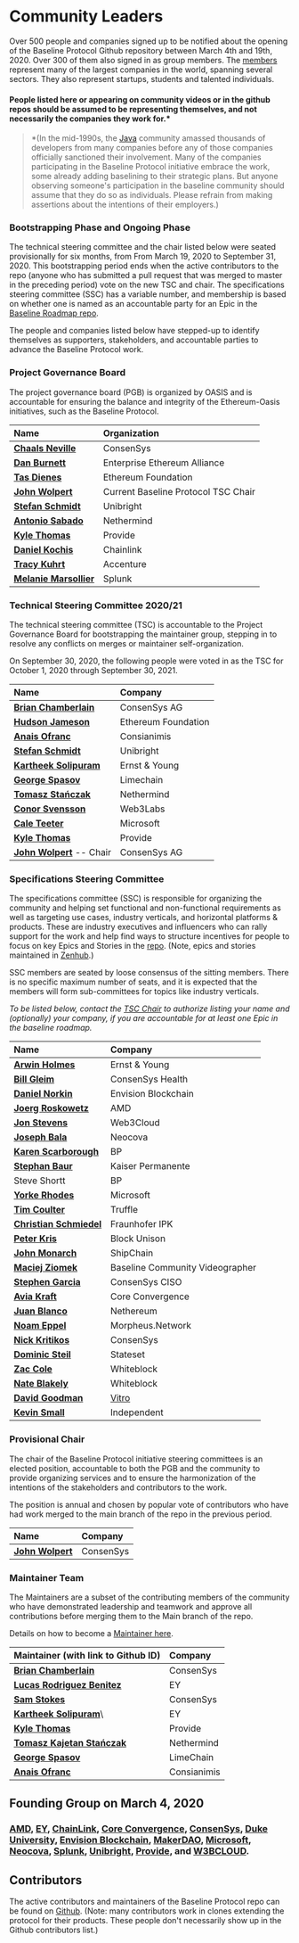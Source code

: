 # Community Leaders

Over 500 people and companies signed up to be notified about the opening of the Baseline Protocol Github repository between March 4th and 19th, 2020. Over 300 of them also signed in as group members. The [members](https://lists.oasis-open-projects.org/g/baseline/directory) represent many of the largest companies in the world, spanning several sectors. They also represent startups, students and talented individuals.

#### People listed here or appearing on community videos or in the github repos should be assumed to be representing themselves, and not necessarily the companies they work for.\* <a id="people-listed-here-or-appearing-on-community-videos-or-in-the-github-repos-should-be-assumed-to-be-representing-themselves-and-not-necessarily-the-companies-they-work-for"></a>

> \*\(In the mid-1990s, the [Java](https://en.wikipedia.org/wiki/Java_%28programming_language%29) community amassed thousands of developers from many companies before any of those companies officially sanctioned their involvement. Many of the companies participating in the Baseline Protocol initiative embrace the work, some already adding baselining to their strategic plans. But anyone observing someone's participation in the baseline community should assume that they do so as individuals. Please refrain from making assertions about the intentions of their employers.\)

### Bootstrapping Phase and Ongoing Phase <a id="bootstrapping-phase-and-ongoing-phase"></a>

The technical steering committee and the chair listed below were seated provisionally for six months, from From March 19, 2020 to September 31, 2020. This bootstrapping period ends when the active contributors to the repo \(anyone who has submitted a pull request that was merged to master in the preceding period\) vote on the new TSC and chair. The specifications steering committee \(SSC\) has a variable number, and membership is based on whether one is named as an accountable party for an Epic in the [Baseline Roadmap repo](https://github.com/ethereum-oasis/baseline-roadmap).

The people and companies listed below have stepped-up to identify themselves as supporters, stakeholders, and accountable parties to advance the Baseline Protocol work.

### Project Governance Board <a id="your-project-governance-board"></a>

The project governance board \(PGB\) is organized by OASIS and is accountable for ensuring the balance and integrity of the Ethereum-Oasis initiatives, such as the Baseline Protocol.

| Name | Organization |
| :--- | :--- |
| [**Chaals Neville**](https://www.linkedin.com/in/chaals/) | ConsenSys |
| [**Dan Burnett**](https://www.linkedin.com/in/daburnett/) | Enterprise Ethereum Alliance |
| [**Tas Dienes**](https://www.linkedin.com/in/tasdienes/) | Ethereum Foundation |
| [**John Wolpert**](https://linkedin.com/in/johnwolpert) | Current Baseline Protocol TSC Chair |
| [**Stefan Schmidt**](https://www.linkedin.com/in/stefschmidt/) | Unibright |
| [**Antonio Sabado**](https://www.linkedin.com/in/antonio-sabado-97150511b/) | Nethermind |
| [**Kyle Thomas**](https://www.linkedin.com/in/kylebthomas/) | Provide |
| [**Daniel Kochis**](https://www.linkedin.com/in/daniel-kochis-9b42627/) | Chainlink |
| [**Tracy Kuhrt**](https://www.linkedin.com/in/tracykuhrt/) | Accenture |
| [**Melanie Marsollier**](https://www.linkedin.com/in/melaniemarsollier/) | Splunk |

### Technical Steering Committee 2020/21 <a id="your-technical-steering-committee"></a>

The technical steering committee \(TSC\) is accountable to the Project Governance Board for bootstrapping the maintainer group, stepping in to resolve any conflicts on merges or maintainer self-organization.

On September 30, 2020, the following people were voted in as the TSC for October 1, 2020 through September 30, 2021.

| Name | Company |
| :--- | :--- |
| [**Brian Chamberlain**](https://www.linkedin.com/in/blchamberlain/) | ConsenSys AG |
| [**Hudson Jameson**](https://www.linkedin.com/in/hudsonjameson/) | Ethereum Foundation |
| [**Anais Ofranc**](https://www.linkedin.com/in/anaisofranc/)| Consianimis |
| [**Stefan Schmidt**](https://www.linkedin.com/in/stefschmidt/)| Unibright |
| [**Kartheek Solipuram**](https://www.linkedin.com/in/kartheek-solipuram-62970a8/) | Ernst & Young |
| [**George Spasov**](https://www.linkedin.com/in/george-spasov/) | Limechain |
| [**Tomasz Stańczak**](https://www.linkedin.com/in/tomaszkajetanstanczak/) | Nethermind |
| [**Conor Svensson**](https://www.linkedin.com/in/conor10/) | Web3Labs |
| [**Cale Teeter**](https://www.linkedin.com/in/caleteeter/)| Microsoft |
| [**Kyle Thomas**](https://www.linkedin.com/in/kylebthomas/)| Provide |
| [**John Wolpert**](https://www.linkedin.com/in/johnwolpert/) -- Chair | ConsenSys AG |

### Specifications Steering Committee <a id="your-specifications-steering-committee"></a>

The specifications committee \(SSC\) is responsible for organizing the community and helping set functional and non-functional requirements as well as targeting use cases, industry verticals, and horizontal platforms & products. These are industry executives and influencers who can rally support for the work and help find ways to structure incentives for people to focus on key Epics and Stories in the [repo](https://github.com/ethereum-oasis/baseline). \(Note, epics and stories maintained in [Zenhub](https://www.zenhub.com/sign-up).\)

SSC members are seated by loose consensus of the sitting members. There is no specific maximum number of seats, and it is expected that the members will form sub-committees for topics like industry verticals.

_To be listed below, contact the_ [_TSC Chair_](community-leaders.md#your-provisional-chair) _to authorize listing your name and \(optionally\) your company, if you are accountable for at least one Epic in the baseline roadmap._

| Name | Company |
| :--- | :--- |
| [**Arwin Holmes**](https://www.linkedin.com/in/arwinholmes/) | Ernst & Young |
| [**Bill Gleim**](https://www.linkedin.com/in/williamgleim/) | ConsenSys Health |
| [**Daniel Norkin**](https://www.linkedin.com/in/danielnorkin/) | Envision Blockchain |
| [**Joerg Roskowetz**](https://www.linkedin.com/in/joergroskowetz/) | AMD |
| [**Jon Stevens**](https://www.linkedin.com/in/lookfirst/) | Web3Cloud |
| [**Joseph Bala**](https://www.linkedin.com/in/josephbala/) | Neocova |
| [**Karen Scarborough**](https://www.linkedin.com/in/karenscarbrough/) | BP |
| [**Stephan Baur**](https://www.linkedin.com/in/stephanbaur/) | Kaiser Permanente |
| Steve Shortt | BP |
| [**Yorke Rhodes**](https://www.linkedin.com/in/yorkerhodes/) | Microsoft |
| [**Tim Coulter**](https://www.linkedin.com/in/timothyjcoulter/) | Truffle |
| [**Christian Schmiedel**](https://www.linkedin.com/in/christian-schmiedel-0363b0a5/) | Fraunhofer IPK |
| [**Peter Kris**](Https://linkedin.com/in/peter-kris-a7274054) | Block Unison |
| [**John Monarch**](https://www.linkedin.com/in/johnmonarch/) | ShipChain |
| [**Maciej Ziomek**](https://twitter.com/cryptoisland) | Baseline Community Videographer |
| [**Stephen Garcia**](https://www.linkedin.com/in/stephengarciainfosec/) | ConsenSys CISO |
| [**Avia Kraft**](https://www.linkedin.com/in/aviakraft/) | Core Convergence |
| [**Juan Blanco**](https://www.linkedin.com/in/juanfranblanco/) | Nethereum |
| [**Noam Eppel**](https://www.linkedin.com/in/noameppel/) | Morpheus.Network |
| [**Nick Kritikos**](https://www.linkedin.com/in/kritikos40/) | ConsenSys |
| [**Dominic Steil** ](https://www.linkedin.com/in/dominic-steil-b6092553/) | Stateset |
| [**Zac Cole**](https://www.linkedin.com/in/zak-cole/) | Whiteblock |
| [**Nate Blakely**](https://www.linkedin.com/in/nathaniel-blakely/) | Whiteblock |
| [**David Goodman**](https://www.linkedin.com/in/dh6oodman/) | [Vitro](https://vitro.io/) |
| [**Kevin Small**](https://uk.linkedin.com/in/kevinsmalldev) | Independent |

### Provisional Chair <a id="your-provisional-chair"></a>

The chair of the Baseline Protocol initiative steering committees is an elected position, accountable to both the PGB and the community to provide organizing services and to ensure the harmonization of the intentions of the stakeholders and contributors to the work.

The position is annual and chosen by popular vote of contributors who have had work merged to the main branch of the repo in the previous period.

| Name | Company |
| :--- | :--- |
| [**John Wolpert**](https://www.linkedin.com/in/johnwolpert/) | ConsenSys |

### Maintainer Team <a id="maintainer-team"></a>

The Maintainers are a subset of the contributing members of the community who have demonstrated leadership and teamwork and approve all contributions before merging them to the Main branch of the repo.

Details on how to become a [Maintainer here](members.md).

| Maintainer \(with link to Github ID\) | Company |
| :--- | :--- |
| [**Brian Chamberlain**](https://github.com/breakpointer)| ConsenSys |
| [**Lucas Rodriguez Benitez**](https://www.linkedin.com/in/lucas-rodriguez-benitez-229092171/) | EY |
| [**Sam Stokes**](https://github.com/bitwiseguy) | ConsenSys |
| [**Kartheek Solipuram**](https://github.com/skarred14)\ | EY |
| [**Kyle Thomas**](https://github.com/kthomas) | Provide |
| [**Tomasz Kajetan Stańczak**](https://www.linkedin.com/in/tomaszkajetanstanczak/) | Nethermind |
| [**George Spasov**](https://www.linkedin.com/in/george-spasov/) | LimeChain |
| [**Anais Ofranc**](https://github.com/Consianimis) | Consianimis |

## Founding Group on March 4, 2020 <a id="founding-group-on-march-4-2020"></a>

### ​[**AMD**](https://www.amd.com/en/technologies/blockchain)**,** [**EY**](https://blockchain.ey.com/)**,** [**ChainLink**](https://chain.link/)**,** [**Core Convergence**](https://www.coreconvergence.us/)**,** [**ConsenSys**](https://consensys.net/)**,** [**Duke University**](https://pratt.duke.edu/)**,** [**Envision Blockchain**](https://envisionblockchain.com/)**,** [**MakerDAO**](https://makerdao.com/en/)**,** [**Microsoft**](http://www.microsoft.com/)**,** [**Neocova**](https://neocova.com/)**,** [**Splunk**](https://www.splunk.com/)**,** [**Unibright**](https://unibright.io/)**,** [**Provide**](https://provide.services/)**, and** [**W3BCLOUD**](https://www.w3bcloud.com/)**.** <a id="amd-ey-chainlink-core-convergence-consensys-duke-university-envision-blockchain-makerdao-microsoft-neocova-splunk-unibright-provide-and-w-3-bcloud"></a>

## Contributors <a id="contributors"></a>

The active contributors and maintainers of the Baseline Protocol repo can be found on [Github](https://github.com/ethereum-oasis/baseline/graphs/contributors). \(Note: many contributors work in clones extending the protocol for their products. These people don't necessarily show up in the Github contributors list.\) 

